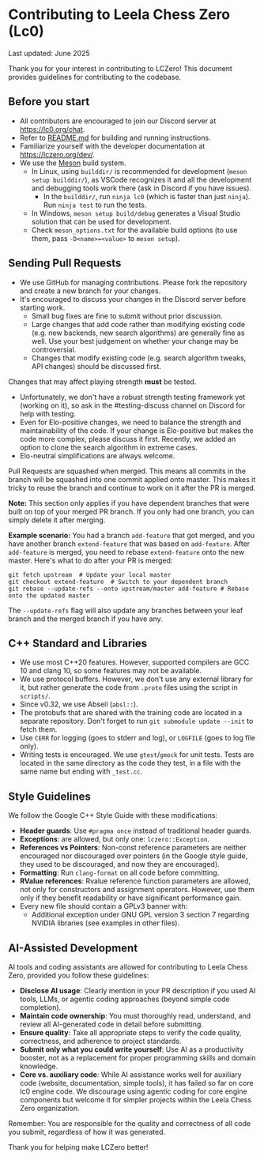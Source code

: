 # Contributing to Leela Chess Zero (Lc0)

Last updated: June 2025

Thank you for your interest in contributing to LCZero! This document provides
guidelines for contributing to the codebase.

## Before you start

* All contributors are encouraged to join our Discord server at
  <https://lc0.org/chat>.
* Refer to [README.md](README.md) for building and running instructions.
* Familiarize yourself with the developer documentation at
  <https://lczero.org/dev/>.
* We use the [Meson](https://mesonbuild.com/) build system.
  * In Linux, using `builddir/` is recommended for development
    (`meson setup builddir/`), as VSCode recognizes it and all the development
    and debugging tools work there (ask in Discord if you have issues).
    * In the `builddir/`, run `ninja lc0` (which is faster than just `ninja`).
      Run `ninja test` to run the tests.
  * In Windows, `meson setup build/debug` generates a Visual Studio solution
    that can be used for development.
  * Check `meson_options.txt` for the available build options (to use them,
    pass `-D<name>=<value>` to `meson setup`).

## Sending Pull Requests

* We use GitHub for managing contributions. Please fork the repository and
  create a new branch for your changes.
* It's encouraged to discuss your changes in the Discord server before
  starting work.
  * Small bug fixes are fine to submit without prior discussion.
  * Large changes that add code rather than modifying existing code (e.g. new
    backends, new search algorithms) are generally fine as well. Use your best
    judgement on whether your change may be controversial.
  * Changes that modify existing code (e.g. search algorithm tweaks, API
    changes) should be discussed first.

Changes that may affect playing strength **must** be tested.

* Unfortunately, we don't have a robust strength testing framework yet (working
  on it), so ask in the #testing-discuss channel on Discord for help with
  testing.
* Even for Elo-positive changes, we need to balance the strength and
  maintainability of the code. If your change is Elo-positive but makes the code
  more complex, please discuss it first. Recently, we added an option to
  clone the search algorithm in extreme cases.
* Elo-neutral simplifications are always welcome.

Pull Requests are squashed when merged. This means all commits in the branch
will be squashed into one commit applied onto master. This makes it tricky to
reuse the branch and continue to work on it after the PR is merged.

**Note:** This section only applies if you have dependent branches that were
built on top of your merged PR branch. If you only had one branch, you can
simply delete it after merging.

**Example scenario:** You had a branch `add-feature` that got merged, and you
have another branch `extend-feature` that was based on `add-feature`. After
`add-feature` is merged, you need to rebase `extend-feature` onto the new
master. Here's what to do after your PR is merged:

```shell
git fetch upstream  # Update your local master
git checkout extend-feature  # Switch to your dependent branch
git rebase --update-refs --onto upstream/master add-feature # Rebase onto the updated master
```

The `--update-refs` flag will also update any branches between your leaf branch
and the merged branch if you have any.

## C++ Standard and Libraries

* We use most C++20 features. However, supported compilers are GCC 10 and clang
  10, so some features may not be available.
* We use protocol buffers. However, we don't use any external library for it,
  but rather generate the code from `.proto` files using the script in
  `scripts/`.
* Since v0.32, we use Abseil (`absl::`).
* The protobufs that are shared with the training code are located in a separate
  repository. Don't forget to run `git submodule update --init` to fetch them.
* Use `CERR` for logging (goes to stderr and log), or `LOGFILE` (goes to log
  file only).
* Writing tests is encouraged. We use `gtest`/`gmock` for unit tests. Tests are
  located in the same directory as the code they test, in a file with the same
  name but ending with `_test.cc`.

## Style Guidelines

We follow the Google C++ Style Guide with these modifications:

* **Header guards**: Use `#pragma once` instead of traditional header guards.
* **Exceptions**: are allowed, but only one: `lczero::Exception`.
* **References vs Pointers**: Non-const reference parameters are neither
  encouraged nor discouraged over pointers (in the Google style guide, they used
  to be discouraged, and now they are encouraged).
* **Formatting**: Run `clang-format` on all code before committing.
* **RValue references**: Rvalue reference function parameters are allowed, not
  only for constructors and assignment operators. However, use them only if they
  benefit readability or have significant performance gain.
* Every new file should contain a GPLv3 banner with:
  * Additional exception under GNU GPL version 3 section 7 regarding NVIDIA
    libraries (see examples in other files).

## AI-Assisted Development

AI tools and coding assistants are allowed for contributing to Leela Chess Zero,
provided you follow these guidelines:

* **Disclose AI usage**: Clearly mention in your PR description if you used AI
  tools, LLMs, or agentic coding approaches (beyond simple code completion).
* **Maintain code ownership**: You must thoroughly read, understand, and review
  all AI-generated code in detail before submitting.
* **Ensure quality**: Take all appropriate steps to verify the code quality,
  correctness, and adherence to project standards.
* **Submit only what you could write yourself**: Use AI as a productivity
  booster, not as a replacement for proper programming skills and domain
  knowledge.
* **Core vs. auxiliary code**: While AI assistance works well for auxiliary code
  (website, documentation, simple tools), it has failed so far on core lc0
  engine code. We discourage using agentic coding for core engine components but
  welcome it for simpler projects within the Leela Chess Zero organization.

Remember: You are responsible for the quality and correctness of all code you
submit, regardless of how it was generated.

Thank you for helping make LCZero better!